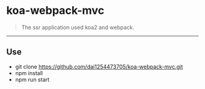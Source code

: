 # koa-webpack-mvc
> The ssr application used koa2 and webpack.
---

## Use

+ git clone https://github.com/dai1254473705/koa-webpack-mvc.git
+ npm install
+ npm run start


